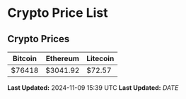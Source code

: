 # Crypto Price List

## Crypto Prices
| Bitcoin | Ethereum | Litecoin |
| ------- | -------- | -------- |
| $76418 | $3041.92 | $72.57 |
**Last Updated:** 2024-11-09 15:39 UTC
**Last Updated:** $DATE$

